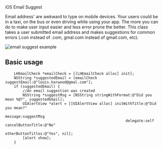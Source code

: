 iOS Email Suggest

Email address' are awkward to type on mobile devices. Your users could be in a taxi, on the bus or even driving while using your app. The more you can do to make user input easier and less error prone the better. This class takes a user submitted email address and makes suggestions for common errors (.con instead of .com, gmal.com instead of gmail.com, etc).

![email suggest example](https://s3-eu-west-1.amazonaws.com/louis-harwood/images/email-suggest.png)

## Basic usage

```
    LHEmailCheck *emailCheck = [[LHEmailCheck alloc] init];
    NSString *suggestedEmail = [emailCheck suggestEmail:@"louis.harwood@gmal.com"];
    if (suggestedEmail) {
        //An email suggestion was created
        NSString *suggestMsg = [NSString stringWithFormat:@"Did you mean %@?", suggestedEmail];
        UIAlertView *alert = [[UIAlertView alloc] initWithTitle:@"Did you mean?"
                                                        message:suggestMsg
                                                       delegate:self cancelButtonTitle:@"No"
                                              otherButtonTitles:@"Yes", nil];
        [alert show];
    }
```
